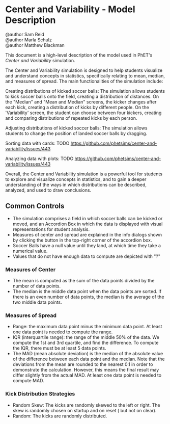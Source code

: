 # Center and Variability - Model Description

@author Sam Reid
<br>@author Marla Schulz
<br>@author Matthew Blackman

This document is a high-level description of the model used in PhET's _Center and Variability_ simulation.

The Center and Variability simulation is designed to help students visualize and understand concepts in statistics,
specifically
relating to mean, median, and measures of spread. The main functionalities of the simulation include:

Creating distributions of kicked soccer balls: The simulation allows students to kick soccer balls onto the field,
creating a
distribution of distances. On the "Median" and "Mean and Median" screens, the kicker changes after each kick, creating a
distribution
of kicks by different people. On the 'Variability' screen, the student can choose between four kickers, creating and
comparing distributions
of repeated kicks by each person.

Adjusting distributions of kicked soccer balls: The simulation allows students to change the position of landed soccer
balls by dragging.

Sorting data with cards: TODO https://github.com/phetsims/center-and-variability/issues/443

Analyzing data with plots: TODO https://github.com/phetsims/center-and-variability/issues/443

Overall, the Center and Variability simulation is a powerful tool for students to explore and visualize concepts in
statistics,
and to gain a deeper understanding of the ways in which distributions can be described, analyzed, and used to draw
conclusions.

## Common Controls

* The simulation comprises a field in which soccer balls can be kicked or moved, and an Accordion Box in which the data
  is displayed with visual representations for student analysis.
* Measures of center and spread are explained in the info dialogs shown by clicking the button in the top-right corner
  of the accordion box.
* Soccer Balls have a null value until they land, at which time they take a numerical value.
* Values that do not have enough data to compute are depicted with "?"

### Measures of Center

* The mean is computed as the sum of the data points divided by the number of data points.
* The median is the middle data point when the data points are sorted. If there is an even number of data points, the
  median is the average of the two middle data points.

### Measures of Spread

* Range: the maximum data point minus the minimum data point. At least one data point is needed to compute the range.
* IQR (interquartile range): the range of the middle 50% of the data. We compute the 1st and 3rd quartile, and find the
  difference.
  To compute the IQR, there must be at least 5 data points.
* The MAD (mean absolute deviation) is the median of the absolute value of the difference between each data point and
  the median.
  Note that the deviations from the mean are rounded to the nearest 0.1 in order to demonstrate the calculation.
  However,
  this means the final result may differ slightly from the actual MAD. At least one data point is needed to compute MAD.

### Kick Distribution Strategies

* Random Skew: The kicks are randomly skewed to the left or right. The skew is randomly chosen on startup and on reset (
  but not on clear).
* Random: The kicks are randomly distributed.